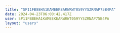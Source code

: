 ```yaml
---
title: "SP11FB8EHA1KAMEEKEARWRWT059YYSZRNAP75B4PA"
date: 2024-04-23T06:00:42.417Z
user: SP11FB8EHA1KAMEEKEARWRWT059YYSZRNAP75B4PA
layout: "users"
---
```

    